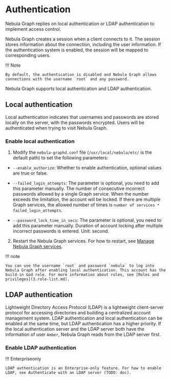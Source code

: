# Authentication

Nebula Graph replies on local authentication or LDAP authentication to implement access control.

Nebula Graph creates a session when a client connects to it. The session stores information about the connection, including the user information. If the authentication system is enabled, the session will be mapped to corresponding users.

!!! Note

    By default, the authentication is disabled and Nebula Graph allows connections with the username `root` and any password.

Nebula Graph supports local authentication and LDAP authentication.

## Local authentication

Local authentication indicates that usernames and passwords are stored locally on the server, with the passwords encrypted. Users will be authenticated when trying to visit Nebula Graph.

### Enable local authentication

1. Modify the `nebula-graphd.conf` file (`/usr/local/nebula/etc/` is the default path) to set the following parameters:

  - `--enable_authorize`: Whether to enable authentication, optional values are true or false.

  - `--failed_login_attempts`: The parameter is optional, you need to add this parameter manually. The number of consecutive incorrect passwords allowed by a single Graph service. When the number exceeds the limitation, the account will be locked. If there are multiple Graph services, the allowed number of times is `number of services * failed_login_attempts`.

  - `--password_lock_time_in_secs`: The parameter is optional, you need to add this parameter manually. Duration of account locking after multiple incorrect passwords is entered. Unit: second.

2. Restart the Nebula Graph services. For how to restart, see [Manage Nebula Graph services](../../2.quick-start/5.start-stop-service.md).

!!! note

    You can use the username `root` and password `nebula` to log into Nebula Graph after enabling local authentication. This account has the build-in God role. For more information about roles, see [Roles and privileges](3.role-list.md).

## LDAP authentication

Lightweight Directory Access Protocol (LDAP) is a lightweight client-server protocol for accessing directories and building a centralized account management system. LDAP authentication and local authentication can be enabled at the same time, but LDAP authentication has a higher priority. If the local authentication server and the LDAP server both have the information of user `Amber`, Nebula Graph reads from the LDAP server first.

### Enable LDAP authentication

!!! Enterpriseonly

    LDAP authentication is an Enterprise-only feature. For how to enable LDAP, see Authenticate with an LDAP server (TODO: doc).

